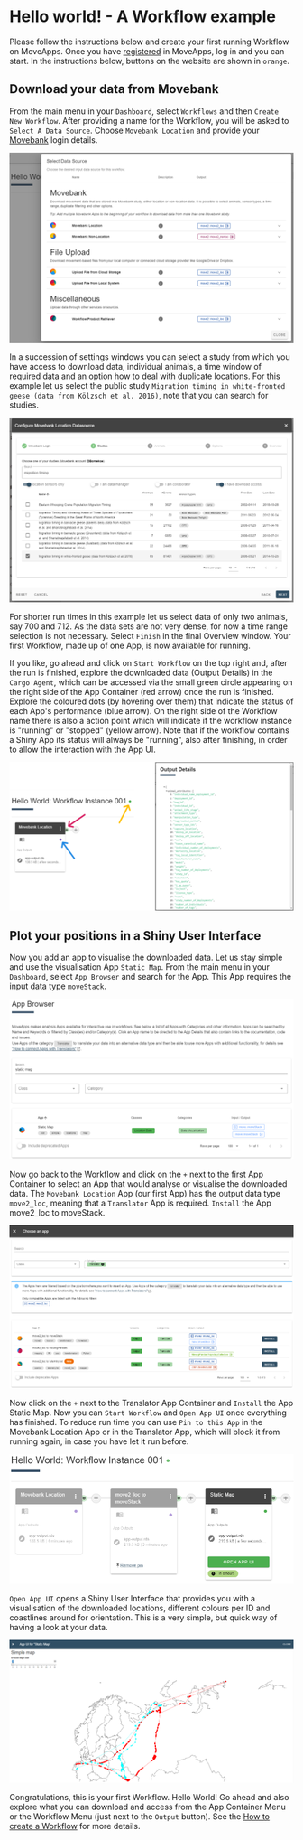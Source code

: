# Hello world! - A Workflow example

Please follow the instructions below and create your first running Workflow on MoveApps. Once you have [registered](https://www.moveapps.org/register) in MoveApps, log in and you can start.
In the instructions below, buttons on the website are shown in `orange`.

## Download your data from Movebank
From the main menu in your `Dashboard`, select `Workflows` and then `Create New Workflow`. After providing a name for the Workflow, you will be asked to `Select A Data Source`. Choose `Movebank Location` and provide your [Movebank](https://www.movebank.org) login details.

![](files/HelloWorld_selectDataSource.png ':size=80%')

In a succession of settings windows you can select a study from which you have access to download data, individual animals, a time window of required data and an option how to deal with duplicate locations.
For this example let us select the public study `Migration timing in white-fronted geese (data from Kölzsch et al. 2016)`, note that you can search for studies. 

![](files/HelloWorld_selectStudy.png)

For shorter run times in this example let us select data of only two animals, say 700 and 712. As the data sets are not very dense, for now a time range selection is not necessary. Select `Finish` in the final Overview window. Your first Workflow, made up of one App, is now available for running.

If you like, go ahead and click on `Start Workflow` on the top right and, after the run is finished, explore the downloaded data (Output Details) in the `Cargo Agent`, which can be accessed via the small green circle appearing on the right side of the App Container (red arrow) once the run is finished. Explore the coloured dots (by hovering over them) that indicate the status of each App's performance (blue arrow). On the right side of the Workflow name there is also a action point which will indicate if the workflow instance is "running" or "stopped" (yellow arrow). Note that if the workflow contains a Shiny App its status will always be "running", also after finishing, in order to allow the interaction with the App UI.

![](files/HelloWorld_MoveApps_CargoAgent.png ':size=80%')

## Plot your positions in a Shiny User Interface
Now you add an app to visualise the downloaded data. Let us stay simple and use the visualisation App `Static Map`. From the main menu in your `Dashboard`, select `App Browser` and search for the App. This App requires the input data type `moveStack`. 

![](files/HelloWorld_AppBrowser.png ':size=80%')

Now go back to the Workflow and click on the `+` next to the first App Container to select an App that would analyse or visualise the downloaded data. The `Movebank Location` App (our first App) has the output data type `move2_loc`, meaning that a `Translator` App is required. `Install` the App move2_loc to moveStack.

![](files/HelloWorld_TranslatorApp.png ':size=80%')

Now click on the `+` next to the Translator App Container and `Install` the App Static Map. Now you can `Start Workflow` and `Open App UI` once everything has finished. To reduce run time you can use `Pin to this App` in the Movebank Location App or in the Translator App, which will block it from running again, in case you have let it run before.

![](files/HelloWorld_OpenAppUI.png ':size=60%')

`Open App UI` opens a Shiny User Interface that provides you with a visualisation of the downloaded locations, different colours per ID and coastlines around for orientation. This is a very simple, but quick way of having a look at your data.

![](files/HelloWorld_SimpleMap.png ':size=80%')

Congratulations, this is your first Workflow. Hello World! Go ahead and also explore what you can download and access from the App Container Menu or the Workflow Menu (just next to the `Output` button). See the [How to create a Workflow](create_workflow.md) for more details.